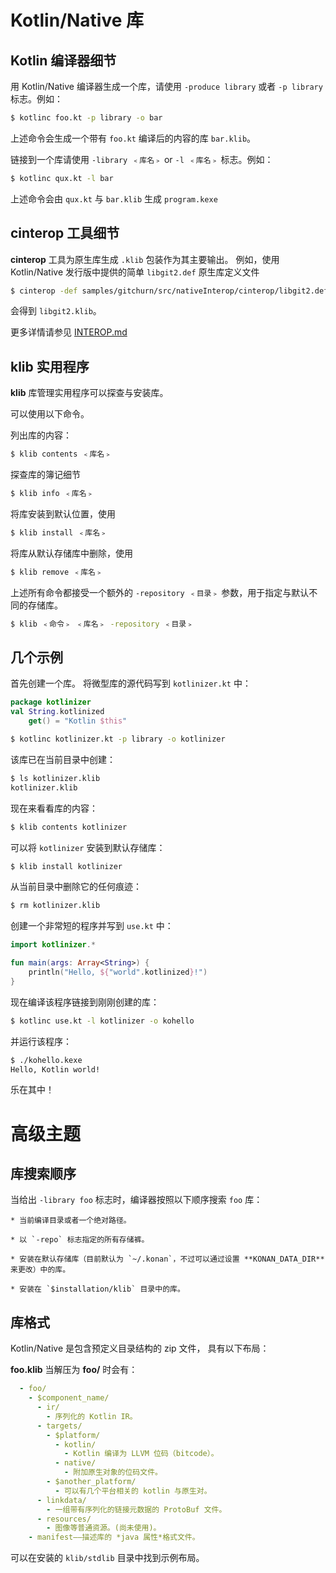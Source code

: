 # Kotlin/Native 库

## Kotlin 编译器细节

用 Kotlin/Native 编译器生成一个库，请使用 `-produce library` 或者 `-p library` 标志。例如：



```bash
$ kotlinc foo.kt -p library -o bar
```



上述命令会生成一个带有 `foo.kt` 编译后的内容的库 `bar.klib`。

链接到一个库请使用 `-library ﹤库名﹥` or `-l ﹤库名﹥` 标志。例如：



```bash
$ kotlinc qux.kt -l bar
```




上述命令会由 `qux.kt` 与 `bar.klib` 生成 `program.kexe`


## cinterop 工具细节

**cinterop** 工具为原生库生成 `.klib` 包装作为其主要输出。
例如，使用 Kotlin/Native 发行版中提供的简单 `libgit2.def` 原生库定义文件



```bash
$ cinterop -def samples/gitchurn/src/nativeInterop/cinterop/libgit2.def -compiler-option -I/usr/local/include -o libgit2
```



会得到 `libgit2.klib`。

更多详情请参见 [INTEROP.md](INTEROP.md)


## klib 实用程序

**klib** 库管理实用程序可以探查与安装库。

可以使用以下命令。

列出库的内容：



```bash
$ klib contents ﹤库名﹥
```



探查库的簿记细节



```bash
$ klib info ﹤库名﹥
```



将库安装到默认位置，使用



```bash
$ klib install ﹤库名﹥
```



将库从默认存储库中删除，使用



```bash
$ klib remove ﹤库名﹥
```



上述所有命令都接受一个额外的 `-repository ﹤目录﹥` 参数，用于指定与默认不同的存储库。



```bash
$ klib ﹤命令﹥ ﹤库名﹥ -repository ﹤目录﹥
```




## 几个示例

首先创建一个库。
将微型库的源代码写到 `kotlinizer.kt` 中：



```kotlin
package kotlinizer
val String.kotlinized
    get() = "Kotlin $this"
```

```bash
$ kotlinc kotlinizer.kt -p library -o kotlinizer
```



该库已在当前目录中创建：



```bash
$ ls kotlinizer.klib
kotlinizer.klib
```



现在来看看库的内容：



```bash
$ klib contents kotlinizer
```



可以将 `kotlinizer` 安装到默认存储库：



```bash
$ klib install kotlinizer
```



从当前目录中删除它的任何痕迹：



```bash
$ rm kotlinizer.klib
```



创建一个非常短的程序并写到 `use.kt` 中：



```kotlin
import kotlinizer.*

fun main(args: Array<String>) {
    println("Hello, ${"world".kotlinized}!")
}
```



现在编译该程序链接到刚刚创建的库：



```bash
$ kotlinc use.kt -l kotlinizer -o kohello
```



并运行该程序：



```bash
$ ./kohello.kexe
Hello, Kotlin world!
```



乐在其中！

# 高级主题

## 库搜索顺序

当给出  `-library foo` 标志时，编译器按照以下顺序搜索 `foo` 库：

    * 当前编译目录或者一个绝对路径。

    * 以 `-repo` 标志指定的所有存储裤。

    * 安装在默认存储库（目前默认为 `~/.konan`，不过可以通过设置 **KONAN_DATA_DIR** 来更改）中的库。

    * 安装在 `$installation/klib` 目录中的库。

## 库格式

Kotlin/Native 是包含预定义目录结构的 zip 文件，
具有以下布局：

**foo.klib** 当解压为 **foo/** 时会有：

```yaml
  - foo/
    - $component_name/
      - ir/
        - 序列化的 Kotlin IR。
      - targets/
        - $platform/
          - kotlin/
            - Kotlin 编译为 LLVM 位码（bitcode）。
          - native/
            - 附加原生对象的位码文件。
        - $another_platform/
          - 可以有几个平台相关的 kotlin 与原生对。
      - linkdata/
        - 一组带有序列化的链接元数据的 ProtoBuf 文件。
      - resources/
        - 图像等普通资源。(尚未使用)。
    - manifest——描述库的 *java 属性*格式文件。
```

可以在安装的 `klib/stdlib` 目录中找到示例布局。

